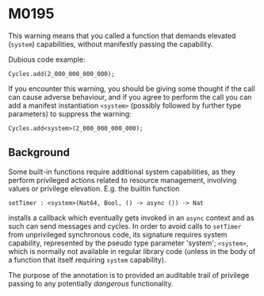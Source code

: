 # M0195

This warning means that you called a function that demands elevated (`system`) capabilities,
without manifestly passing the capability.

Dubious code example:

```motoko
Cycles.add(2_000_000_000_000);
```

If you encounter this warning, you should be giving some thought if the call can cause adverse behaviour,
and if you agree to perform the call you can add a manifest instantiation `<system>` (possibly followed
by further type parameters) to suppress the warning:

```motoko
Cycles.add<system>(2_000_000_000_000);
```

## Background

Some built-in functions require additional system capabilities, as they perform privileged actions related
to resource management, involving values or privilege elevation. E.g. the builtin function

```motoko
setTimer : <system>(Nat64, Bool, () -> async ()) -> Nat
```

installs a callback which eventually gets invoked in an `async` context and as such can send messages and
cycles. In order to avoid calls to `setTimer` from unprivileged synchronous code, its signature requires system capability, represented by the pseudo type parameter 'system';
`<system>`, which is normally not available in regular library code (unless in the body of a function that itself requiring `system` capability).

The purpose of the annotation is to provided an auditable trail of privilege passing to any potentially _dangerous_
functionality.
